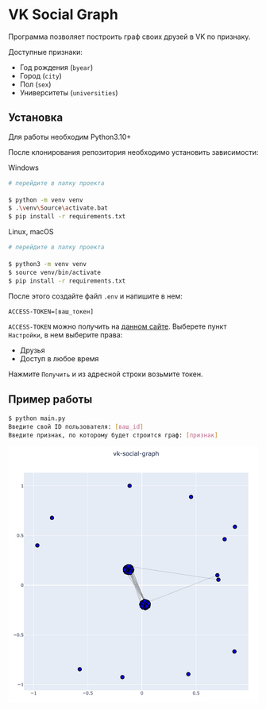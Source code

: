 # VK Social Graph

Программа позволяет построить граф своих друзей в VK по признаку.

Доступные признаки:

- Год рождения (`byear`)
- Город (`city`)
- Пол (`sex`)
- Университеты (`universities`)

## Установка

Для работы необходим Python3.10+

После клонирования репозитория необходимо установить зависимости:

Windows
```bash
# перейдите в папку проекта

$ python -m venv venv
$ .\venv\Source\activate.bat
$ pip install -r requirements.txt
```

Linux, macOS
```bash
# перейдите в папку проекта

$ python3 -m venv venv
$ source venv/bin/activate
$ pip install -r requirements.txt
```

После этого создайте файл `.env` и напишите в нем:
```txt
ACCESS-TOKEN=[ваш_токен]
```

`ACCESS-TOKEN` можно получить на [данном сайте](https://vkhost.github.io/). Выберете пункт `Настройки`, в нем выберите права:

- Друзья
- Доступ в любое время

Нажмите `Получить` и из адресной строки возьмите токен.

## Пример работы

```bash
$ python main.py
Введите свой ID пользователя: [ваш_id]
Введите признак, по которому будет строится граф: [признак]
```
![graph](docs/graph.jpg)